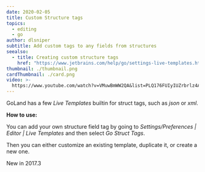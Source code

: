 ```yaml
---
date: 2020-02-05
title: Custom Structure tags
topics:
  - editing
  - go
author: dlsniper
subtitle: Add custom tags to any fields from structures
seealso:
  - title: Creating custom structure tags
    href: "https://www.jetbrains.com/help/go/settings-live-templates.html"
thumbnail: ./thumbnail.png
cardThumbnail: ./card.png
video: >-
  https://www.youtube.com/watch?v=VMuwBmWW2QA&list=PLQ176FUIyIUZrbrlz4AY1V8VzBJKZyVlW&index=37
---
```


GoLand has a few _Live Templates_ builtin for struct tags, such as _json_ or _xml_.

**How to use:**

You can add your own structure field tag by going to _Settings/Preferences | Editor | Live Templates_
and then select _Go Struct Tags_.

Then you can either customize an existing template, duplicate it, or create a new one.

<span class="tag is-rounded">New in 2017.3</span>
